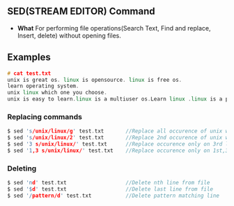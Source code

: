 ## SED(STREAM EDITOR) Command
- **What** For performing file operations(Search Text, Find and replace, Insert, delete) without opening files.

## Examples
```c++
# cat test.txt
unix is great os. linux is opensource. linux is free os.
learn operating system.
unix linux which one you choose.
unix is easy to learn.linux is a multiuser os.Learn linux .linux is a powerful.
```
### Replacing commands
```c
$ sed 's/unix/linux/g' test.txt       //Replace all occurence of unix with linux
$ sed 's/unix/linux/2' test.txt       //Replace 2nd occurence of unix with linux
$ sed '3 s/unix/linux/' test.txt      //Replace occurence only on 3rd line
$ sed '1,3 s/unix/linux/' test.txt    //Replace occurence only on 1st,3rd line
```
### Deleting
```c
$ sed 'nd' test.txt                   //Delete nth line from file
$ sed '$d' test.txt                   //Delete last line from file
$ sed '/pattern/d' test.txt           //Delete pattern matching line
```
